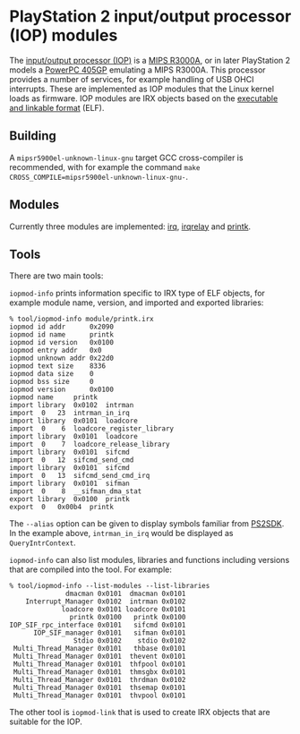 # PlayStation 2 input/output processor (IOP) modules

The [input/output processor (IOP)](https://en.wikipedia.org/wiki/PlayStation_2_technical_specifications#I/O_processor) is a [MIPS R3000A](https://en.wikipedia.org/wiki/R3000), or in later PlayStation 2 models a [PowerPC 405GP](https://en.wikipedia.org/wiki/PowerPC_400#PowerPC_405) emulating a MIPS R3000A. This processor provides a number of services, for example handling of USB OHCI interrupts. These are implemented as IOP modules that the Linux kernel loads as firmware. IOP modules are IRX objects based on the [executable and linkable format](https://en.wikipedia.org/wiki/Executable_and_Linkable_Format) (ELF).

## Building

A `mipsr5900el-unknown-linux-gnu` target GCC cross-compiler is recommended,
with for example the command `make CROSS_COMPILE=mipsr5900el-unknown-linux-gnu-`.

## Modules

Currently three modules are implemented:
[irq](module/irq.c),
[irqrelay](module/irqrelay.c) and
[printk](module/printk.c).

## Tools

There are two main tools:

`iopmod-info` prints information specific to IRX type of ELF objects, for
example module name, version, and imported and exported libraries:

```
% tool/iopmod-info module/printk.irx
iopmod id addr		0x2090
iopmod id name		printk
iopmod id version	0x0100
iopmod entry addr	0x0
iopmod unknown addr	0x22d0
iopmod text size	8336
iopmod data size	0
iopmod bss size		0
iopmod version		0x0100
iopmod name		printk
import library	0x0102	intrman
import  0	23	intrman_in_irq
import library	0x0101	loadcore
import  0	 6	loadcore_register_library
import library	0x0101	loadcore
import  0	 7	loadcore_release_library
import library	0x0101	sifcmd
import  0	12	sifcmd_send_cmd
import library	0x0101	sifcmd
import  0	13	sifcmd_send_cmd_irq
import library	0x0101	sifman
import  0	 8	__sifman_dma_stat
export library	0x0100	printk
export  0	0x00b4	printk
```

The `--alias` option can be given to display symbols familiar from
[PS2SDK](https://github.com/ps2dev/ps2sdk/). In the example above,
`intrman_in_irq` would be displayed as `QueryIntrContext`.

`iopmod-info` can also list modules, libraries and functions including
versions that are compiled into the tool. For example:

```
% tool/iopmod-info --list-modules --list-libraries
              dmacman 0x0101  dmacman 0x0101
    Interrupt_Manager 0x0102  intrman 0x0102
             loadcore 0x0101 loadcore 0x0101
               printk 0x0100   printk 0x0100
IOP_SIF_rpc_interface 0x0101   sifcmd 0x0101
      IOP_SIF_manager 0x0101   sifman 0x0101
                Stdio 0x0102    stdio 0x0102
 Multi_Thread_Manager 0x0101   thbase 0x0101
 Multi_Thread_Manager 0x0101  thevent 0x0101
 Multi_Thread_Manager 0x0101  thfpool 0x0101
 Multi_Thread_Manager 0x0101  thmsgbx 0x0101
 Multi_Thread_Manager 0x0101  thrdman 0x0102
 Multi_Thread_Manager 0x0101  thsemap 0x0101
 Multi_Thread_Manager 0x0101  thvpool 0x0101
```

The other tool is `iopmod-link` that is used to create IRX objects that are
suitable for the IOP.
